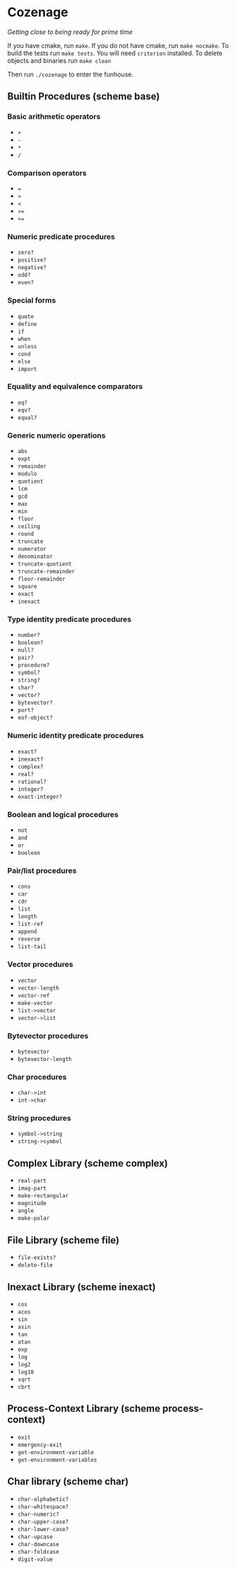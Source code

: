 # Cozenage

*Getting close to being ready for prime time*

If you have cmake, run `make`.
If you do not have cmake, run `make nocmake`.
To build the tests run `make tests`. You will need `criterion` installed.
To delete objects and binaries run `make clean`

Then run `./cozenage` to enter the funhouse.

## Builtin Procedures (scheme base)

### Basic arithmetic operators
- `+`
- `-`
- `*`
- `/`

### Comparison operators
- `=`
- `>`
- `<`
- `>=`
- `<=`

### Numeric predicate procedures
- `zero?`
- `positive?`
- `negative?`
- `odd?`
- `even?`

### Special forms
- `quote`
- `define`
- `if`
- `when`
- `unless`
- `cond`
- `else`
- `import`

### Equality and equivalence comparators
- `eq?`
- `eqv?`
- `equal?`

### Generic numeric operations
- `abs`
- `expt`
- `remainder`
- `modulo`
- `quotient`
- `lcm`
- `gcd`
- `max`
- `min`
- `floor`
- `ceiling`
- `round`
- `truncate`
- `numerator`
- `denominator`
- `truncate-quotient`
- `truncate-remainder`
- `floor-remainder`
- `square`
- `exact`
- `inexact`

### Type identity predicate procedures
- `number?`
- `boolean?`
- `null?`
- `pair?`
- `procedure?`
- `symbol?`
- `string?`
- `char?`
- `vector?`
- `bytevector?`
- `port?`
- `eof-object?`

### Numeric identity predicate procedures
- `exact?`
- `inexact?`
- `complex?`
- `real?`
- `rational?`
- `integer?`
- `exact-integer?`

### Boolean and logical procedures
- `not`
- `and`
- `or`
- `boolean`

### Pair/list procedures
- `cons`
- `car`
- `cdr`
- `list`
- `length`
- `list-ref`
- `append`
- `reverse`
- `list-tail`

### Vector procedures
- `vector`
- `vector-length`
- `vector-ref`
- `make-vector`
- `list->vector`
- `vector->list`

### Bytevector procedures
- `bytevector`
- `bytevector-length`

### Char procedures
- `char->int`
- `int->char`

### String procedures
- `symbol->string`
- `string->symbol`

## Complex Library (scheme complex)

- `real-part`
- `imag-part`
- `make-rectangular`
- `magnitude`
- `angle`
- `make-polar`

## File Library (scheme file)
- `file-exists?`
- `delete-file`

## Inexact Library (scheme inexact)
- `cos`
- `acos`
- `sin`
- `asin`
- `tan`
- `atan`
- `exp`
- `log`
- `log2`
- `log10`
- `sqrt`
- `cbrt`

## Process-Context Library (scheme process-context)
- `exit`
- `emergency-exit`
- `get-environment-variable`
- `get-environment-variables`

## Char library (scheme char)
- `char-alphabetic?`
- `char-whitespace?`
- `char-numeric?`
- `char-upper-case?`
- `char-lower-case?`
- `char-upcase`
- `char-downcase`
- `char-foldcase`
- `digit-value`
